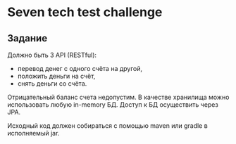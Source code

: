 # Seven tech test challenge

## Задание

Должно быть 3 API (RESTful): 
- перевод денег с одного счёта на другой, 
- положить деньги на счёт, 
- снять деньги со счёта. 

Отрицательный баланс счета недопустим. 
В качестве хранилища можно использовать любую in-memory БД. 
Доступ к БД осуществить через JPA. 

Исходный код должен собираться с помощью maven или gradle в исполняемый jar. 
